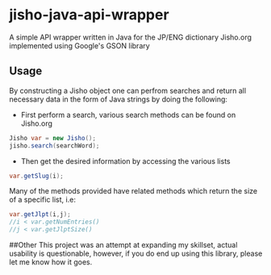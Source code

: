 # jisho-java-api-wrapper
 A simple API wrapper written in Java for the JP/ENG dictionary Jisho.org implemented using Google's GSON library

 ## Usage
 By constructing a Jisho object one can perfrom searches and return all necessary data
 in the form of Java strings by doing the following:
 
 * First perform a search, various search methods can be found on Jisho.org
 ```java
Jisho var = new Jisho();
jisho.search(searchWord); 
```
* Then get the desired information by accessing the various lists
```java
var.getSlug(i);
```

Many of the methods provided have related methods which return the size of a specific list, i.e:
```java
var.getJlpt(i,j);
//i < var.getNumEntries()
//j < var.getJlptSize()
```

##Other
This project was an attempt at expanding my skillset, actual usability is questionable, however, if you do end
up using this library, please let me know how it goes.